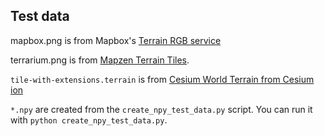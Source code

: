 ## Test data

mapbox.png is from Mapbox's [Terrain RGB service](https://docs.mapbox.com/help/troubleshooting/access-elevation-data/#mapbox-terrain-rgb)

terrarium.png is from [Mapzen Terrain Tiles](https://registry.opendata.aws/terrain-tiles/).

`tile-with-extensions.terrain` is from [Cesium World Terrain from Cesium
ion](https://cesiumjs.org/Cesium/Build/Apps/Sandcastle/index.html?src=Terrain.html)

`*.npy` are created from the `create_npy_test_data.py` script. You can run it
with `python create_npy_test_data.py`.
